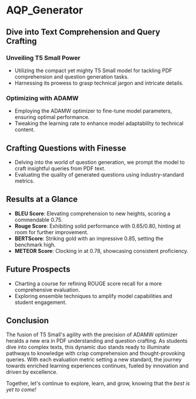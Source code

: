 # AQP_Generator

## Dive into Text Comprehension and Query Crafting

### Unveiling T5 Small Power
- Utilizing the compact yet mighty T5 Small model for tackling PDF comprehension and question generation tasks.
- Harnessing its prowess to grasp technical jargon and intricate details.

### Optimizing with ADAMW
- Employing the ADAMW optimizer to fine-tune model parameters, ensuring optimal performance.
- Tweaking the learning rate to enhance model adaptability to technical content.

## Crafting Questions with Finesse
- Delving into the world of question generation, we prompt the model to craft insightful queries from PDF text.
- Evaluating the quality of generated questions using industry-standard metrics.

## Results at a Glance
- **BLEU Score**: Elevating comprehension to new heights, scoring a commendable 0.75.
- **Rouge Score**: Exhibiting solid performance with 0.65/0.80, hinting at room for further improvement.
- **BERTScore**: Striking gold with an impressive 0.85, setting the benchmark high.
- **METEOR Score**: Clocking in at 0.78, showcasing consistent proficiency.

## Future Prospects
- Charting a course for refining ROUGE score recall for a more comprehensive evaluation.
- Exploring ensemble techniques to amplify model capabilities and student engagement.

## Conclusion
The fusion of T5 Small's agility with the precision of ADAMW optimizer heralds a new era in PDF understanding and question crafting. As students dive into complex texts, this dynamic duo stands ready to illuminate pathways to knowledge with crisp comprehension and thought-provoking queries. With each evaluation metric setting a new standard, the journey towards enriched learning experiences continues, fueled by innovation and driven by excellence.

Together, let's continue to explore, learn, and grow, knowing that the *best is yet to come!*
